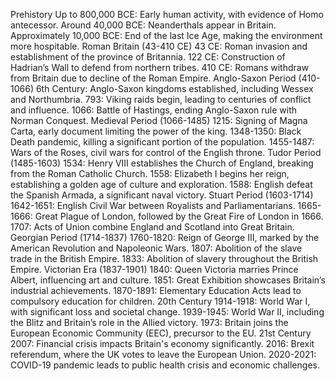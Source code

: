 Prehistory
Up to 800,000 BCE: Early human activity, with evidence of Homo antecessor.
Around 40,000 BCE: Neanderthals appear in Britain.
Approximately 10,000 BCE: End of the last Ice Age, making the environment more hospitable.
Roman Britain (43-410 CE)
43 CE: Roman invasion and establishment of the province of Britannia.
122 CE: Construction of Hadrian’s Wall to defend from northern tribes.
410 CE: Romans withdraw from Britain due to decline of the Roman Empire.
Anglo-Saxon Period (410-1066)
6th Century: Anglo-Saxon kingdoms established, including Wessex and Northumbria.
793: Viking raids begin, leading to centuries of conflict and influence.
1066: Battle of Hastings, ending Anglo-Saxon rule with Norman Conquest.
Medieval Period (1066-1485)
1215: Signing of Magna Carta, early document limiting the power of the king.
1348-1350: Black Death pandemic, killing a significant portion of the population.
1455-1487: Wars of the Roses, civil wars for control of the English throne.
Tudor Period (1485-1603)
1534: Henry VIII establishes the Church of England, breaking from the Roman Catholic Church.
1558: Elizabeth I begins her reign, establishing a golden age of culture and exploration.
1588: English defeat the Spanish Armada, a significant naval victory.
Stuart Period (1603-1714)
1642-1651: English Civil War between Royalists and Parliamentarians.
1665-1666: Great Plague of London, followed by the Great Fire of London in 1666.
1707: Acts of Union combine England and Scotland into Great Britain.
Georgian Period (1714-1837)
1760-1820: Reign of George III, marked by the American Revolution and Napoleonic Wars.
1807: Abolition of the slave trade in the British Empire.
1833: Abolition of slavery throughout the British Empire.
Victorian Era (1837-1901)
1840: Queen Victoria marries Prince Albert, influencing art and culture.
1851: Great Exhibition showcases Britain’s industrial achievements.
1870-1891: Elementary Education Acts lead to compulsory education for children.
20th Century
1914-1918: World War I, with significant loss and societal change.
1939-1945: World War II, including the Blitz and Britain’s role in the Allied victory.
1973: Britain joins the European Economic Community (EEC), precursor to the EU.
21st Century
2007: Financial crisis impacts Britain's economy significantly.
2016: Brexit referendum, where the UK votes to leave the European Union.
2020-2021: COVID-19 pandemic leads to public health crisis and economic challenges.
